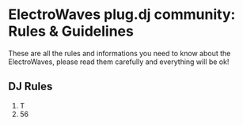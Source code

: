 ElectroWaves plug.dj community: Rules & Guidelines
=========

These are all the rules and informations you need to know about the ElectroWaves, please read them carefully and everything will be ok! 


DJ Rules
----
1) T
2) 56
